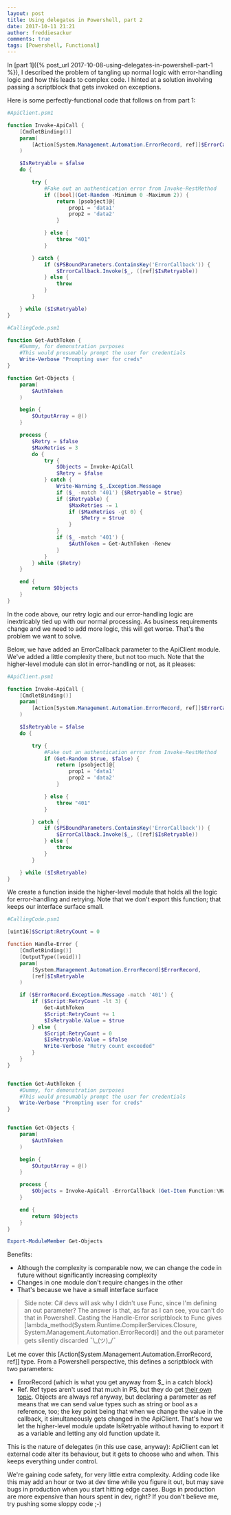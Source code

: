 ```yaml
---
layout: post
title: Using delegates in Powershell, part 2
date: 2017-10-11 21:21
author: freddiesackur
comments: true
tags: [Powershell, Functional]
---
```

In [part 1]({% post_url 2017-10-08-using-delegates-in-powershell-part-1 %}), I described the problem of tangling up normal logic with error-handling logic and how this leads to complex code. I hinted at a solution involving passing a scriptblock that gets invoked on exceptions.

Here is some perfectly-functional code that follows on from part 1:
```powershell
#ApiClient.psm1

function Invoke-ApiCall {
    [CmdletBinding()]
    param(
        [Action[System.Management.Automation.ErrorRecord, ref]]$ErrorCallback
    )

    $IsRetryable = $false
    do {

        try {
            #Fake out an authentication error from Invoke-RestMethod
            if ([bool](Get-Random -Minimum 0 -Maximum 2)) {
                return [psobject]@{
                    prop1 = 'data1'
                    prop2 = 'data2'
                }

            } else {
                throw "401"
            }

        } catch {
            if ($PSBoundParameters.ContainsKey('ErrorCallback')) {
                $ErrorCallback.Invoke($_, ([ref]$IsRetryable))
            } else {
                throw
            }
        }

    } while ($IsRetryable)
}
```

```powershell
#CallingCode.psm1

function Get-AuthToken {
    #Dummy, for demonstration purposes
    #This would presumably prompt the user for credentials
    Write-Verbose "Prompting user for creds"
}

function Get-Objects {
    param(
        $AuthToken
    )

    begin {
        $OutputArray = @()
    }

    process {
        $Retry = $false
        $MaxRetries = 3
        do {
            try {
                $Objects = Invoke-ApiCall
                $Retry = $false
            } catch {
                Write-Warning $_.Exception.Message
                if ($_ -match '401') {$Retryable = $true}
                if ($Retryable) {
                    $MaxRetries -= 1
                    if ($MaxRetries -gt 0) {
                        $Retry = $true
                    }
                }
                if ($_ -match '401') {
                    $AuthToken = Get-AuthToken -Renew
                }
            }
        } while ($Retry)
    }

    end {
        return $Objects
    }
}
```

In the code above, our retry logic and our error-handling logic are inextricably tied up with our normal processing. As business requirements change and we need to add more logic, this will get worse. That's the problem we want to solve.

Below, we have added an ErrorCallback parameter to the ApiClient module. We've added a little complexity there, but not too much. Note that the higher-level module can slot in error-handling or not, as it pleases:
```powershell
#ApiClient.psm1

function Invoke-ApiCall {
    [CmdletBinding()]
    param(
        [Action[System.Management.Automation.ErrorRecord, ref]]$ErrorCallback
    )

    $IsRetryable = $false
    do {

        try {
            #Fake out an authentication error from Invoke-RestMethod
            if (Get-Random $true, $false) {
                return [psobject]@{
                    prop1 = 'data1'
                    prop2 = 'data2'
                }

            } else {
                throw "401"
            }

        } catch {
            if ($PSBoundParameters.ContainsKey('ErrorCallback')) {
                $ErrorCallback.Invoke($_, ([ref]$IsRetryable))
            } else {
                throw
            }
        }

    } while ($IsRetryable)
}
```

We create a function inside the higher-level module that holds all the logic for error-handling and retrying. Note that we don't export this function; that keeps our interface surface small.
```powershell
#CallingCode.psm1

[uint16]$Script:RetryCount = 0

function Handle-Error {
    [CmdletBinding()]
    [OutputType([void])]
    param(
        [System.Management.Automation.ErrorRecord]$ErrorRecord,
        [ref]$IsRetryable
    )

    if ($ErrorRecord.Exception.Message -match '401') {
        if ($Script:RetryCount -lt 3) {
            Get-AuthToken
            $Script:RetryCount += 1
            $IsRetryable.Value = $true
        } else {
            $Script:RetryCount = 0
            $IsRetryable.Value = $false
            Write-Verbose "Retry count exceeded"
        }
    }
}


function Get-AuthToken {
    #Dummy, for demonstration purposes
    #This would presumably prompt the user for credentials
    Write-Verbose "Prompting user for creds"
}


function Get-Objects {
    param(
        $AuthToken
    )

    begin {
        $OutputArray = @()
    }

    process {
        $Objects = Invoke-ApiCall -ErrorCallback (Get-Item Function:\Handle-Error).ScriptBlock
    }

    end {
        return $Objects
    }
}

Export-ModuleMember Get-Objects
```

Benefits:
* Although the complexity is comparable now, we can change the code in future without significantly increasing complexity
* Changes in one module don't require changes in the other
* That's because we have a small interface surface

> Side note: C# devs will ask why I didn't use Func, since I'm defining an out parameter? The answer is that, as far as I can see, you can't do that in Powershell. Casting the Handle-Error scriptblock to Func gives [lambda\_method(System.Runtime.CompilerServices.Closure, System.Management.Automation.ErrorRecord)] and the out parameter gets silently discarded ¯\\\_(ツ)_/¯

Let me cover this [Action[System.Management.Automation.ErrorRecord, ref]] type. From a Powershell perspective, this defines a scriptblock with two parameters:
* ErrorRecord (which is what you get anyway from $_ in a catch block)
* Ref. Ref types aren't used that much in PS, but they do get [their own topic](https://docs.microsoft.com/en-us/powershell/module/microsoft.powershell.core/about/about_ref). Objects are always ref anyway, but declaring a parameter as ref means that we can send value types such as string or bool as a reference, too; the key point being that when we change the value in the callback, it simultaneously gets changed in the ApiClient. That's how we let the higher-level module update IsRetryable without having to export it as a variable and letting any old function update it.

This is the nature of delegates (in this use case, anyway): ApiClient can let external code alter its behaviour, but it gets to choose who and when. This keeps everything under control.

We're gaining code safety, for very little extra complexity. Adding code like this may add an hour or two at dev time while you figure it out, but may save bugs in production when you start hitting edge cases. Bugs in production are more expensive than hours spent in dev, right? If you don't believe me, try pushing some sloppy code ;-)
